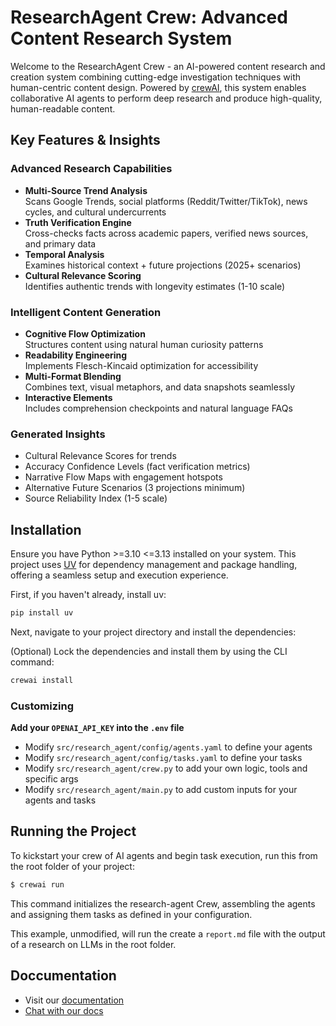 # ResearchAgent Crew: Advanced Content Research System

Welcome to the ResearchAgent Crew - an AI-powered content research and creation system combining cutting-edge investigation techniques with human-centric content design. Powered by [crewAI](https://crewai.com), this system enables collaborative AI agents to perform deep research and produce high-quality, human-readable content.

## Key Features & Insights

### Advanced Research Capabilities
- **Multi-Source Trend Analysis**  
  Scans Google Trends, social platforms (Reddit/Twitter/TikTok), news cycles, and cultural undercurrents
- **Truth Verification Engine**  
  Cross-checks facts across academic papers, verified news sources, and primary data
- **Temporal Analysis**  
  Examines historical context + future projections (2025+ scenarios)
- **Cultural Relevance Scoring**  
  Identifies authentic trends with longevity estimates (1-10 scale)

### Intelligent Content Generation
- **Cognitive Flow Optimization**  
  Structures content using natural human curiosity patterns
- **Readability Engineering**  
  Implements Flesch-Kincaid optimization for accessibility
- **Multi-Format Blending**  
  Combines text, visual metaphors, and data snapshots seamlessly
- **Interactive Elements**  
  Includes comprehension checkpoints and natural language FAQs

### Generated Insights
- Cultural Relevance Scores for trends
- Accuracy Confidence Levels (fact verification metrics)
- Narrative Flow Maps with engagement hotspots
- Alternative Future Scenarios (3 projections minimum)
- Source Reliability Index (1-5 scale)


## Installation

Ensure you have Python >=3.10 <=3.13 installed on your system. This project uses [UV](https://docs.astral.sh/uv/) for dependency management and package handling, offering a seamless setup and execution experience.

First, if you haven't already, install uv:

```bash
pip install uv
```

Next, navigate to your project directory and install the dependencies:

(Optional) Lock the dependencies and install them by using the CLI command:
```bash
crewai install
```
### Customizing

**Add your `OPENAI_API_KEY` into the `.env` file**

- Modify `src/research_agent/config/agents.yaml` to define your agents
- Modify `src/research_agent/config/tasks.yaml` to define your tasks
- Modify `src/research_agent/crew.py` to add your own logic, tools and specific args
- Modify `src/research_agent/main.py` to add custom inputs for your agents and tasks

## Running the Project

To kickstart your crew of AI agents and begin task execution, run this from the root folder of your project:

```bash
$ crewai run
```

This command initializes the research-agent Crew, assembling the agents and assigning them tasks as defined in your configuration.

This example, unmodified, will run the create a `report.md` file with the output of a research on LLMs in the root folder.

## Doccumentation

- Visit our [documentation](https://docs.crewai.com)
- [Chat with our docs](https://chatg.pt/DWjSBZn)
